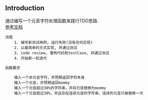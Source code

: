## Introduction
通过编写一个元音字符处理函数来践行TDD思路    
[参考文档](http://icodeit.org/2014/11/tdd-step-by-step/)    

```
流程
    1. 编写新测试用例, 运行失败(没有任何实现)
    2. 以最简单的方式实现, 并通过测试
    3. code review, 重构代码和testCase, 并通过测试
    4. 开始新一轮迭代
```

```
函数要求   
 
    输入一个非元音字符，并预期返回字符本身
    输入一个元音，并预期返回mommy
    输入一个元音超过30%的字符串，并将元音替换为mommy
    输入一个元音超过30%，并且存在连续元音的字符串，连续的元音只被替换一次

```
